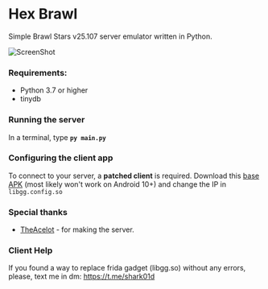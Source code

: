 # Hex Brawl

Simple Brawl Stars v25.107 server emulator written in Python.

![ScreenShot](https://cdn.discordapp.com/attachments/939599759851802656/939600047409074286/v25.png) 

### Requirements:
- Python 3.7 or higher
- tinydb

### Running the server
In a terminal, type __`py main.py`__

### Configuring the client app
To connect to your server, a **patched client** is required. 
Download this [base APK](https://mega.nz/file/rWgjlIqK#wpJ03aqEDLvOqCJN9uV6W-7LYEvudBrsiMHQ447mFfg) (most likely won't work on Android 10+) and change the IP in `libgg.config.so`

### Special thanks
- [TheAcelot](https://github.com/theacelot) - for making the server.

### Client Help
If you found a way to replace frida gadget (libgg.so) without any errors, please, text me in dm: https://t.me/shark01d

